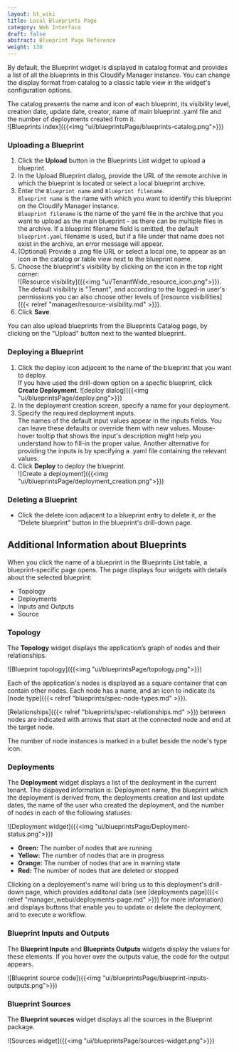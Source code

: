 ```yaml
---
layout: bt_wiki
title: Local Blueprints Page
category: Web Interface
draft: false
abstract: Blueprint Page Reference
weight: 130
---
```



By default, the Blueprint widget is displayed in catalog format and provides a list of all the blueprints in this Cloudify Manager instance. You can change the display format from catalog to a classic table view in the widget's configuration options.<br>

The catalog presents the name and icon of each blueprint, its visibility level, creation date, update date, creator, name of main blueprint .yaml file and the number of deployments created from it. <br>
![Blueprints index]({{<img "ui/blueprintsPage/blueprints-catalog.png">}})


### Uploading a Blueprint
1. Click the **Upload** button in the Blueprints List widget to upload a blueprint.
2. In the Upload Blueprint dialog, provide the URL of the remote archive in which the blueprint is located or select a local blueprint archive. 
3. Enter the `Blueprint name` and `Blueprint filename`.   
   `Blueprint name` is the name with which you want to identify this blueprint on the Cloudify Manager instance.<br>
   `Blueprint filename` is the name of the yaml file in the archive that you want to upload as the main blueprint - as there can be multiple files in the archive. If a blueprint filename field is omitted, the default `blueprint.yaml` filename is used, but if a file under that name does not exist in the archive, an error message will appear.    
4. (Optional) Provide a .png file URL or select a local one, to appear as an icon in the catalog or table view next to the blueprint name.   
5. Choose the blueprint's visibility by clicking on the icon in the top right corner:<br>
![Resource visibility]({{<img "ui/TenantWide_resource_icon.png">}}).<br>
The default visibility is "Tenant", and according to the logged-in user's permissions you can also choose other levels of [resource visibilities]({{< relref "manager/resource-visibility.md" >}}).<br>
6. Click **Save**.

You can also upload blueprints from the Blueprints Catalog page, by clicking on the "Upload" button next to the wanted blueprint.  

### Deploying a Blueprint
1. Click the deploy icon adjacent to the name of the blueprint that you want to deploy.   
   If you have used the drill-down option on a specfic blueprint, click **Create Deployment**.
   ![deploy dialog]({{<img "ui/blueprintsPage/deploy.png">}})<br>
2. In the deployment creation screen, specify a name for your deployment.
3. Specify the required deployment inputs.   
   The names of the default input values appear in the inputs fields. You can leave these defaults or override them with new values. Mouse-hover tooltip that shows the input's description might help you understand how to fill-in the proper value. Another alternative for providing the inputs is by specifying a .yaml file containing the relevant values. 
4. Click **Deploy** to deploy the blueprint.<br>
![Create a deployment]({{<img "ui/blueprintsPage/deployment_creation.png">}})


### Deleting a Blueprint

*  Click the delete icon adjacent to a blueprint entry to delete it, or the "Delete blueprint" button in the blueprint's drill-down page.

## Additional Information about Blueprints

When you click the name of a blueprint in the Blueprints List table, a blueprint-specific page opens. The page displays four widgets with details about the selected blueprint:

* Topology
* Deployments
* Inputs and Outputs
* Source

### Topology

The **Topology** widget displays the application’s graph of nodes and their relationships. 

![Blueprint topology]({{<img "ui/blueprintsPage/topology.png">}})

Each of the application's nodes is displayed as a square container that can contain other nodes. Each node has a name, and an icon to indicate its [node type]({{< relref "blueprints/spec-node-types.md" >}}).

[Relationships]({{< relref "blueprints/spec-relationships.md" >}}) between nodes are indicated with arrows that start at the connected node and end at the target node.

The number of node instances is marked in a bullet beside the node's type icon.<br>

### Deployments

The **Deployment** widget displays a list of the deployment in the current tenant. The dispayed information is: Deployment name, the blueprint which the deployment is derived from, the deployments creation and last update dates, the name of the user who created the deployment, and the number of nodes in each of the following statuses:

![Deployment widget]({{<img "ui/blueprintsPage/Deployment-status.png">}})

* **Green:** The number of nodes that are running
* **Yellow:** The number of nodes that are in progress
* **Orange:** The number of nodes that are in warning state
* **Red:** The number of nodes that are deleted or stopped

Clicking on a deployement's name will bring us to this deployment's drill-down page, which provides additonal data (see  [deployments page]({{< relref "manager_webui/deployments-page.md" >}}) for more information) and displays buttons that enable you to update or delete the deployment, and to execute a workflow.

### Blueprint Inputs and Outputs
The **Blueprint Inputs** and **Blueprints Outputs** widgets display the values for these elements. If you hover over the outputs value, the code for the output appears. 

![Blueprint source code]({{<img "ui/blueprintsPage/blueprint-inputs-outputs.png">}})

### Blueprint Sources
The **Blueprint sources** widget displays all the sources in the Blueprint package.

![Sources widget]({{<img "ui/blueprintsPage/sources-widget.png">}})
